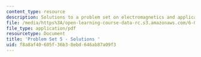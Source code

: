 ```yaml
---
content_type: resource
description: Solutions to a problem set on electromagnetics and applications.
file: /media/https%3A/open-learning-course-data-rc.s3.amazonaws.com/6-013-electromagnetics-and-applications-fall-2005/f8a8af40605f36b38ebd646ab87a09f3_ps5_solution.pdf
file_type: application/pdf
resourcetype: Document
title: 'Problem Set 5 - Solutions '
uid: f8a8af40-605f-36b3-8ebd-646ab87a09f3
---
```

